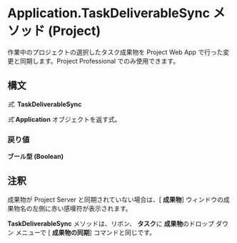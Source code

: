 
# Application.TaskDeliverableSync メソッド (Project)

作業中のプロジェクトの選択したタスク成果物を Project Web App で行った変更と同期します。Project Professional でのみ使用できます。


## 構文

 _式_. **TaskDeliverableSync**

 _式_ **Application** オブジェクトを返す式。


### 戻り値

 **ブール型 (Boolean)**


## 注釈

成果物が Project Server と同期されていない場合は、[ **成果物**] ウィンドウの成果物名の左側に赤い感嘆符が表示されます。

 **TaskDeliverableSync** メソッドは、リボン、 **タスク**に **成果物**のドロップ ダウン メニューで [ **成果物の同期**] コマンドと同じです。

